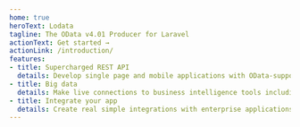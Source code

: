 ```yaml
---
home: true
heroText: Lodata
tagline: The OData v4.01 Producer for Laravel
actionText: Get started →
actionLink: /introduction/
features:
- title: Supercharged REST API
  details: Develop single page and mobile applications with OData-supporting UI frameworks.
- title: Big data 
  details: Make live connections to business intelligence tools including PowerBI, Tableau and Excel.
- title: Integrate your app
  details: Create real simple integrations with enterprise applications from SAP, Salesforce and Microsoft without writing a single line of code.
---
```

